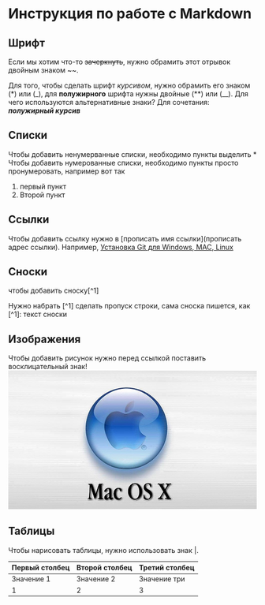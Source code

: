 # Инструкция по работе с Markdown

## Шрифт
Если мы хотим что-то ~~зачеркнуть~~, нужно обрамить этот отрывок двойным знаком ~~.

Для того, чтобы сделать шрифт _курсивом_, нужно обрамить его знаком (*) или (_), для **полужирного** шрифта нужны двойные (**) или (__).
Для чего используются альтернативные знаки? Для сочетания: _**полужирный курсив**_

## Списки
Чтобы добавить ненумерванные списки, необходимо пункты выделить *
Чтобы добавить нумерованные списки, необходимо пункты просто пронумеровать, например вот так
1. первый пункт
2. Второй пункт

## Ссылки
Чтобы добавить ссылку нужно в [прописать имя ссылки](прописать адрес ссылки). Например, [Установка Git для Windows, MAC, Linux](https://git-scm.com/downloads)

## Сноски

чтобы добавить сноску[^1]

Нужно набрать [^1] сделать пропуск строки, сама сноска пишется, как [^1]: текст сноски

## Изображения
Чтобы добавить рисунок нужно перед ссылкой поставить восклицательный знак!
 ![MacOS](MacOS.jpg)




## Таблицы

Чтобы нарисовать таблицы, нужно использовать знак |.

|Первый столбец | Второй столбец |Третий столбец
|---|---|---|
|Значение 1 |Значение 2 |Значение три
|1 |2 |3 |

